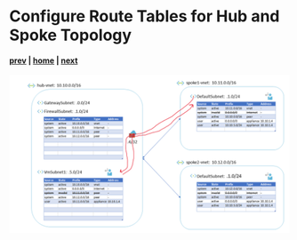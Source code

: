 # Configure Route Tables for Hub and Spoke Topology

#### [prev](./19.md) | [home](../welcome.md) | [next](./21.md)

![slide 20](/png/configure-route-tables-for-hub-and-spoke-topology/20.png)
